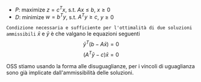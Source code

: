 - $P$: maximize $z=c^Tx$, s.t. $Ax\leq b$, $x \geq 0$
- $D$: minimize $w=b^Ty$, s.t. $A^Ty \geq c$, $y \geq 0$

`Condizione necessaria e sufficiente per l'ottimalità di due soluzioni ammissibili` $\bar{x}$ e $\bar{y}$ è che valgano le equazioni seguenti
$$\bar{y}^T(b-A\bar{x}) = 0$$
$$(A^T\bar{y} - c)\bar{x} = 0$$

OSS stiamo usando la forma alle disuguaglianze, per i vincoli di uguaglianza sono già implicate dall'ammissibilità delle soluzioni.